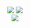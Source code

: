 <p align = 'center'>
  <img
    src="https://github-readme-stats.vercel.app/api/top-langs/?username=abhayminer01&layout=compact&theme=github_dark&hide_border=true"
  />
  <img
    src="https://github-readme-stats.vercel.app/api/top-langs/?username=abhayminer01&layout=compact&theme=github_dark&hide_border=true"
  />
  
  <br>
  <img
    src="https://github-readme-stats.vercel.app/api?username=abhayminer01&count_private=true&include_all_commits=true&show_icons=true&theme=github_dark&hide_title=true&hide_border=true"
  />
  <br><br>
  
</p>

